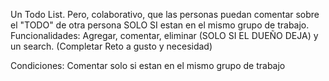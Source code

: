 Un Todo List. Pero, colaborativo, que las personas puedan comentar sobre el "TODO" de otra persona SOLO SI estan en el mismo grupo de trabajo. Funcionalidades: Agregar, comentar, eliminar (SOLO SI EL DUEÑO DEJA) y un search. (Completar Reto a gusto y necesidad)


Condiciones:
    Comentar solo si estan en el mismo grupo de trabajo











